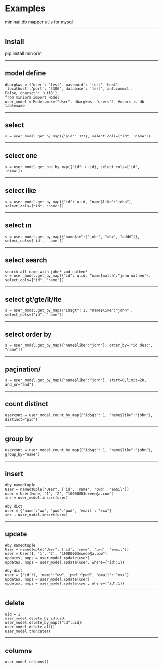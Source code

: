 Examples
============

minimal db mapper utils for mysql

-----------
Install
-----------
pip install miniorm

-----------
model define
-----------
    dbargkws = {'user': 'test','password': 'test','host': 'localhost','port': "3306",'database': 'test','autocommit': False,'charset': 'utf8'}
    from miniorm import Model
    user_model = Model.make("User", dbargkws, "users")  #users is db tablename

-----------
select
-----------
    s = user_model.get_by_map({"pid": 123}, select_cols=["id", 'name'])

-----------
select one
-----------
    s = user_model.get_one_by_map({"id": u.id}, select_cols=["id", 'name'])

-----------
select like
-----------
    s = user_model.get_by_map({"id": u.id, "name$like":"john"}, select_cols=["id", 'name'])

-----------
select in
-----------
    s = user_model.get_by_map({"name$in":["john", "abc", "addd"]}, select_cols=["id", 'name'])

-----------
select search
-----------
    search all name with john* and nathen*
    s = user_model.get_by_map({"id": u.id, "name$match":"john nathen"}, select_cols=["id", 'name'])

-----------
select gt/gte/lt/lte
-----------
    s = user_model.get_by_map({"id$gt": 1, "name$like":"john"}, select_cols=["id", 'name'])

-----------
select order by
-----------
    s = user_model.get_by_map({"name$like":"john"}, order_by=["id desc", "name"])

-----------
pagination/
-----------
    s = user_model.get_by_map({"name$like":"john"}, start=0,limit=20, and_or="and")

-----------
count distinct
-----------
    usercont = user_model.count_by_map({"id$gt": 1, "name$like":"john"}, distinct="pid")

-----------
group by
-----------
    usercont = user_model.count_by_map({"id$gt": 1, "name$like":"john"}, group_by="name")

-----------
insert
-----------
    #by namedtuple
    User = namedtuple("User", ['id', 'name', 'pwd', 'email'])
    user = User(None, '1', '2', "10000003exeee@a.com")
    ins = user_model.insert(user)

    #by dict
    user = {'name':"ww", 'pwd':"pwd", 'email': "xxx"}
    ins = user_model.insert(user)

-----------
update
-----------
    #by namedtuple
    User = namedtuple("User", ['id', 'name', 'pwd', 'email'])
    user = User(1, '1', '2', "10000003exeee@a.com")
    updates, nops = user_model.update(user)
    updates, nops = user_model.update(user, where={"id":1})

    #by dict
    user = {'id':1, 'name':"ww", 'pwd':"pwd", 'email': "xxx"}
    updates, nops = user_model.update(user)
    updates, nops = user_model.update(user, where={"id":1})

-----------
delete
-----------
    uid = 1
    user_model.delete_by_id(uid)
    user_model.delete_by_map({"id":uid})
    user_model.delete_all()
    user_model.truncate()

-----------
columns
-----------
    user_model.columns()